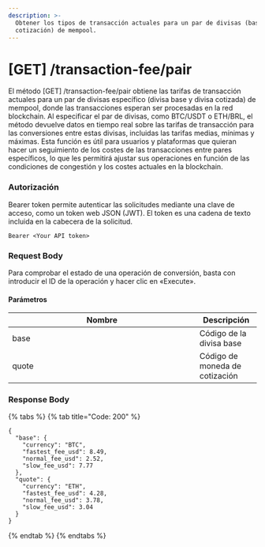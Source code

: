 ```yaml
---
description: >-
  Obtener los tipos de transacción actuales para un par de divisas (base y
  cotización) de mempool.
---
```


# \[GET] /transaction-fee/pair

El método \[GET] /transaction-fee/pair obtiene las tarifas de transacción actuales para un par de divisas específico (divisa base y divisa cotizada) de mempool, donde las transacciones esperan ser procesadas en la red blockchain. Al especificar el par de divisas, como BTC/USDT o ETH/BRL, el método devuelve datos en tiempo real sobre las tarifas de transacción para las conversiones entre estas divisas, incluidas las tarifas medias, mínimas y máximas. Esta función es útil para usuarios y plataformas que quieran hacer un seguimiento de los costes de las transacciones entre pares específicos, lo que les permitirá ajustar sus operaciones en función de las condiciones de congestión y los costes actuales en la blockchain.

### Autorización

Bearer token permite autenticar las solicitudes mediante una clave de acceso, como un token web JSON (JWT). El token es una cadena de texto incluida en la cabecera de la solicitud.

```
Bearer <Your API token>
```

### Request Body

Para comprobar el estado de una operación de conversión, basta con introducir el ID de la operación y hacer clic en «Execute».

#### Parámetros

<table><thead><tr><th width="364">Nombre</th><th>Descripción</th></tr></thead><tbody><tr><td>base</td><td>Código de la divisa base</td></tr><tr><td>quote</td><td>Código de moneda de cotización</td></tr></tbody></table>

### Response Body

{% tabs %}
{% tab title="Code: 200" %}
```
{
  "base": {
    "currency": "BTC",
    "fastest_fee_usd": 8.49,
    "normal_fee_usd": 2.52,
    "slow_fee_usd": 7.77
  },
  "quote": {
    "currency": "ETH",
    "fastest_fee_usd": 4.28,
    "normal_fee_usd": 3.78,
    "slow_fee_usd": 3.04
  }
}
```
{% endtab %}
{% endtabs %}
